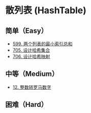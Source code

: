 # 散列表 (HashTable)

## 简单（Easy）

- [599. 两个列表的最小索引总和](https://leetcode-cn.com/problems/minimum-index-sum-of-two-lists/)
- [705. 设计哈希集合](https://leetcode-cn.com/problems/design-hashset/)
- [706. 设计哈希映射](https://leetcode-cn.com/problems/design-hashmap/)

## 中等（Medium）

- [12. 整数转罗马数字](https://leetcode-cn.com/problems/integer-to-roman/)

## 困难（Hard）
